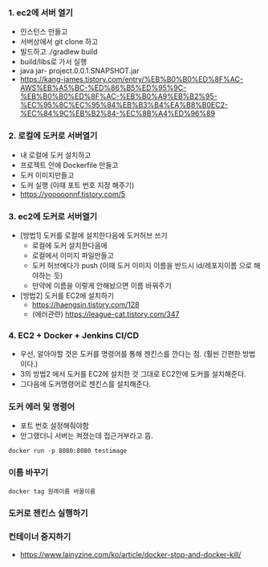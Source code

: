 ### 1. ec2에 서버 열기
- 인스턴스 만들고 
- 서버상에서 git clone 하고
- 빌드하고 ./gradlew build
- build/libs로 가서 실행
- java jar- project.0.0.1.SNAPSHOT.jar 
- https://kang-james.tistory.com/entry/%EB%B0%B0%ED%8F%AC-AWS%EB%A5%BC-%ED%86%B5%ED%95%9C-%EB%B0%B0%ED%8F%AC-%EB%B0%A9%EB%B2%95-%EC%95%8C%EC%95%84%EB%B3%B4%EA%B8%B0EC2-%EC%84%9C%EB%B2%84-%EC%8B%A4%ED%96%89
### 2. 로컬에 도커로 서버열기
- 내 로컬에 도커 설치하고
- 프로젝트 안에 Dockerfile 만들고 
- 도커 이미지만들고 
- 도커 실행 (이때 포트 번호 지정 해주기)
-  https://yooooonnf.tistory.com/5
### 3. ec2에 도커로 서버열기
- [방법1] 도커를 로컬에 설치한다음에 도커허브 쓰기
    - 로컬에 도커 설치한다음에
    - 로컬에서 이미지 파일만들고
    - 도커 허브에다가 push (이때 도커 이미지 이름을 반드시 id/레포지이름 으로 해야하는 듯)
    - 만약에 이름을 이렇게 안해놨으면 이름 바꿔주기
- [방법2] 도커를 EC2에 설치하기
    - https://haengsin.tistory.com/128
    - (에러관련) https://league-cat.tistory.com/347

### 4. EC2 + Docker + Jenkins CI/CD
- 우선, 알아야할 것은 도커를 명령어를 통해 젠킨스를 깐다는 점. (훨씬 간편한 방법이다.)
- 3의 방법2 에서 도커를 EC2에 설치한 것 그대로 EC2안에 도커를 설치해준다.
- 그다음에 도커명령어로 젠킨스를 설치해준다.


### 도커 에러 및 명령어
- 포트 번호 설정해줘야함 
- 안그랬더니 서버는 켜졌는데 접근거부라고 뜸.
```
docker run -p 8080:8080 testimage
```
### 이름 바꾸기
```
docker tag 원래이름 바꿀이름 
```

### 도커로 젠킨스 실행하기

### 컨테이너 중지하기
- https://www.lainyzine.com/ko/article/docker-stop-and-docker-kill/